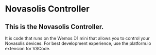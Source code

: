# Novasolis Controller
## This is the Novasolis Controller. <br/>
It is code that runs on the Wemos D1 mini that allows you to control your Novasolis devices.
For best development experience, use the platform.io extension for VSCode.
